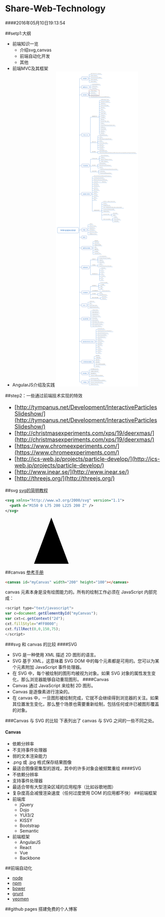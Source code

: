 # Share-Web-Technology
####2016年05月10日19:13:54

##setp1:大纲

* 前端知识一览
  * 介绍svg,canvas
  * 前端自动化开发
  * 其他
* 前端MVC及其框架
* AngularJS介绍及实践
![skills ](https://raw.githubusercontent.com/webkong/share-web-technology/master/skillsMap.png)

##step2：一些通过前端技术实现的特效
<font size="4">
* [http://tympanus.net/Development/InteractiveParticlesSlideshow/](http://tympanus.net/Development/InteractiveParticlesSlideshow/)
* [http://christmasexperiments.com/xps/19/deerxmas/](http://christmasexperiments.com/xps/19/deerxmas/)
* [https://www.chromeexperiments.com/](https://www.chromeexperiments.com/)
* [http://ics-web.jp/projects/particle-develop/](http://ics-web.jp/projects/particle-develop/)
* [http://www.inear.se/](http://www.inear.se/)
* [http://threejs.org/](http://threejs.org/)
</font>

##svg 
[svg的简明教程](http://www.w3school.com.cn/svg/)

```svg
<svg xmlns="http://www.w3.org/2000/svg" version="1.1">
  <path d="M150 0 L75 200 L225 200 Z" />
</svg>

```
<svg xmlns="http://www.w3.org/2000/svg" version="1.1">
  <path d="M150 0 L75 200 L225 200 Z" />
</svg>

##canvas
[参考手册](http://www.w3school.com.cn/tags/html_ref_canvas.asp)
```html
<canvas id="myCanvas" width="200" height="100"></canvas>
```
canvas 元素本身是没有绘图能力的。所有的绘制工作必须在 JavaScript 内部完成：
```javascript
<script type="text/javascript">
var c=document.getElementById("myCanvas");
var cxt=c.getContext("2d");
cxt.fillStyle="#FF0000";
cxt.fillRect(0,0,150,75);
</script>
```

###svg 和 canvas 的比较
####SVG
* SVG 是一种使用 XML 描述 2D 图形的语言。
* SVG 基于 XML，这意味着 SVG DOM 中的每个元素都是可用的。您可以为某个元素附加 JavaScript 事件处理器。
* 在 SVG 中，每个被绘制的图形均被视为对象。如果 SVG 对象的属性发生变化，那么浏览器能够自动重现图形。
####Canvas
* Canvas 通过 JavaScript 来绘制 2D 图形。
* Canvas 是逐像素进行渲染的。
* 在 canvas 中，一旦图形被绘制完成，它就不会继续得到浏览器的关注。如果其位置发生变化，那么整个场景也需要重新绘制，包括任何或许已被图形覆盖的对象。

###Canvas 与 SVG 的比较
下表列出了 canvas 与 SVG 之间的一些不同之处。
#### Canvas
* 依赖分辨率
* 不支持事件处理器
* 弱的文本渲染能力
*  .png 或 .jpg 格式保存结果图像
* 最适合图像密集型的游戏，其中的许多对象会被频繁重绘
####SVG
* 不依赖分辨率
* 支持事件处理器
* 最适合带有大型渲染区域的应用程序（比如谷歌地图）
* 复杂度高会减慢渲染速度（任何过度使用 DOM 的应用都不快）
##前端框架
* 前端库
  * jQuery
  * Dojo
  * YUI3/2
  * KISSY
  * Bootstrap
  * Semantic
* 前端框架
  * AngularJS
  * React
  * Vue
  * Backbone

##前端自动化
* [node](http://nodejs.cn/)
* [npm](https://www.npmjs.com/)
* [bower](http://bower.io/)
* [grunt](http://www.gruntjs.net/)
* [yeomen](http://yeoman.io/)

##github pages
搭建免费的个人博客
